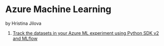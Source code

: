 # Azure Machine Learning
by Hristina Jilova

1. [Track the datasets in your Azure ML experiment using Python SDK v2 and MLflow](https://github.com/HristinaJilova/AzureML/blob/main/TrackingDatasetsMLflow/TrackingDatasets/README.md)

